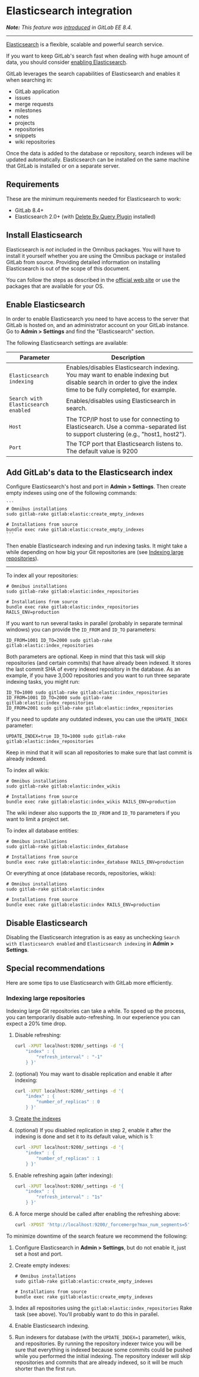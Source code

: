 # Elasticsearch integration

_**Note:** This feature was [introduced][ee-109] in GitLab EE 8.4._

---

[Elasticsearch] is a flexible, scalable and powerful search service.

If you want to keep GitLab's search fast when dealing with huge amount of data,
you should consider [enabling Elasticsearch](#enable-elasticsearch).

GitLab leverages the search capabilities of Elasticsearch and enables it when
searching in:

- GitLab application
- issues
- merge requests
- milestones
- notes
- projects
- repositories
- snippets
- wiki repositories

Once the data is added to the database or repository, search indexes will be updated
automatically. Elasticsearch can be installed on the same machine that GitLab
is installed or on a separate server.

## Requirements

These are the minimum requirements needed for Elasticsearch to work:

- GitLab 8.4+
- Elasticsearch 2.0+ (with [Delete By Query Plugin](https://www.elastic.co/guide/en/elasticsearch/plugins/2.0/plugins-delete-by-query.html) installed)

## Install Elasticsearch

Elasticsearch is _not_ included in the Omnibus packages. You will have to
install it yourself whether you are using the Omnibus package or installed
GitLab from source. Providing detailed information on installing Elasticsearch
is out of the scope of this document.

You can follow the steps as described in the [official web site][install] or
use the packages that are available for your OS.

## Enable Elasticsearch

In order to enable Elasticsearch you need to have access to the server that GitLab is hosted on, and an administrator account on your GitLab instance. Go to **Admin > Settings** and find the "Elasticsearch" section.

The following Elasticsearch settings are available:

| Parameter                           | Description |
| ---------                           | ----------- |
| `Elasticsearch indexing`            | Enables/disables Elasticsearch indexing. You may want to enable indexing but disable search in order to give the index time to be fully completed, for example. |
| `Search with Elasticsearch enabled` | Enables/disables using Elasticsearch in search. |
| `Host`                              | The TCP/IP host to use for connecting to Elasticsearch. Use a comma-separated list to support clustering (e.g., "host1, host2"). |
| `Port`                              | The TCP port that Elasticsearch listens to. The default value is 9200  |


## Add GitLab's data to the Elasticsearch index

Configure Elasticsearch's host and port in **Admin > Settings**. Then create empty indexes using one of the following commands:


    ```
    # Omnibus installations
    sudo gitlab-rake gitlab:elastic:create_empty_indexes

    # Installations from source
    bundle exec rake gitlab:elastic:create_empty_indexes
    ```



Then enable Elasticsearch indexing and run indexing tasks. It might take a while depending on how big your Git repositories are (see
[Indexing large repositories](#indexing-large-repositories)).

---

To index all your repositories:

```
# Omnibus installations
sudo gitlab-rake gitlab:elastic:index_repositories

# Installations from source
bundle exec rake gitlab:elastic:index_repositories RAILS_ENV=production
```

If you want to run several tasks in parallel (probably in separate terminal
windows) you can provide the `ID_FROM` and `ID_TO` parameters:

```
ID_FROM=1001 ID_TO=2000 sudo gitlab-rake gitlab:elastic:index_repositories

```

Both parameters are optional. Keep in mind that this task will skip repositories
(and certain commits) that have already been indexed. It stores the last commit
SHA of every indexed repository in the database. As an example, if you have
3,000 repositories and you want to run three separate indexing tasks, you might
run:

```
ID_TO=1000 sudo gitlab-rake gitlab:elastic:index_repositories
ID_FROM=1001 ID_TO=2000 sudo gitlab-rake gitlab:elastic:index_repositories
ID_FROM=2001 sudo gitlab-rake gitlab:elastic:index_repositories
```

If you need to update any outdated indexes, you can use
the `UPDATE_INDEX` parameter:

```
UPDATE_INDEX=true ID_TO=1000 sudo gitlab-rake gitlab:elastic:index_repositories
```

Keep in mind that it will scan all repositories to make sure that last commit is already indexed.

To index all wikis:

```
# Omnibus installations
sudo gitlab-rake gitlab:elastic:index_wikis

# Installations from source
bundle exec rake gitlab:elastic:index_wikis RAILS_ENV=production
```

The wiki indexer also supports the `ID_FROM` and `ID_TO` parameters if you want
to limit a project set.

To index all database entities:

```
# Omnibus installations
sudo gitlab-rake gitlab:elastic:index_database

# Installations from source
bundle exec rake gitlab:elastic:index_database RAILS_ENV=production
```

Or everything at once (database records, repositories, wikis):

```
# Omnibus installations
sudo gitlab-rake gitlab:elastic:index

# Installations from source
bundle exec rake gitlab:elastic:index RAILS_ENV=production
```

## Disable Elasticsearch

Disabling the Elasticsearch integration is as easy as unchecking `Search with Elasticsearch enabled` and `Elasticsearch indexing` in **Admin > Settings**.

## Special recommendations

Here are some tips to use Elasticsearch with GitLab more efficiently.

### Indexing large repositories

Indexing large Git repositories can take a while. To speed up the process, you
can temporarily disable auto-refreshing. In our experience you can expect a 20%
time drop.

1.  Disable refreshing:

    ```bash
    curl -XPUT localhost:9200/_settings -d '{
        "index" : {
            "refresh_interval" : "-1"
        } }'
    ```

1.  (optional) You may want to disable replication and enable it after indexing:

    ```bash
    curl -XPUT localhost:9200/_settings -d '{
        "index" : {
            "number_of_replicas" : 0
        } }'
    ```

1. [Create the indexes](#add-gitlabs-data-to-the-elasticsearch-index)

1.  (optional) If you disabled replication in step 2, enable it after
    the indexing is done and set it to its default value, which is 1:

    ```bash
    curl -XPUT localhost:9200/_settings -d '{
        "index" : {
            "number_of_replicas" : 1
        } }'
    ```

1.  Enable refreshing again (after indexing):

    ```bash
    curl -XPUT localhost:9200/_settings -d '{
        "index" : {
            "refresh_interval" : "1s"
        } }'
    ```

1.  A force merge should be called after enabling the refreshing above:

    ```bash
    curl -XPOST 'http://localhost:9200/_forcemerge?max_num_segments=5'
    ```

To minimize downtime of the search feature we recommend the following:

1. Configure Elasticsearch in **Admin > Settings**, but do not enable it, just set a host and port.

1. Create empty indexes:

    ```
    # Omnibus installations
    sudo gitlab-rake gitlab:elastic:create_empty_indexes

    # Installations from source
    bundle exec rake gitlab:elastic:create_empty_indexes
    ```

1. Index all repositories using the `gitlab:elastic:index_repositories` Rake
   task (see above). You'll probably want to do this in parallel.

1. Enable Elasticsearch indexing.

1. Run indexers for database (with the `UPDATE_INDEX=1` parameter), wikis, and
   repositories. By running  the repository indexer twice you will be sure that
   everything is indexed because some commits could be pushed while you
   performed the initial indexing. The repository indexer will skip
   repositories and commits that are already indexed, so it will be much
   shorter than the first run.

[ee-109]: https://gitlab.com/gitlab-org/gitlab-ee/merge_requests/109 "Elasticsearch Merge Request"
[elasticsearch]: https://www.elastic.co/products/elasticsearch "Elasticsearch website"
[install]: https://www.elastic.co/guide/en/elasticsearch/reference/current/_installation.html "Elasticsearch installation documentation"
[pkg]: https://about.gitlab.com/downloads/ "Download Omnibus GitLab"
[elastic-settings]: https://www.elastic.co/guide/en/elasticsearch/reference/current/setup-configuration.html#settings "Elasticsearch configuration settings"
